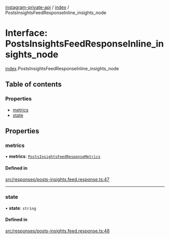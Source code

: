 [instagram-private-api](../../README.md) / [index](../../modules/index.md) / PostsInsightsFeedResponseInline_insights_node

# Interface: PostsInsightsFeedResponseInline\_insights\_node

[index](../../modules/index.md).PostsInsightsFeedResponseInline_insights_node

## Table of contents

### Properties

- [metrics](PostsInsightsFeedResponseInline_insights_node.md#metrics)
- [state](PostsInsightsFeedResponseInline_insights_node.md#state)

## Properties

### metrics

• **metrics**: [`PostsInsightsFeedResponseMetrics`](PostsInsightsFeedResponseMetrics.md)

#### Defined in

[src/responses/posts-insights.feed.response.ts:47](https://github.com/Nerixyz/instagram-private-api/blob/0e0721c/src/responses/posts-insights.feed.response.ts#L47)

___

### state

• **state**: `string`

#### Defined in

[src/responses/posts-insights.feed.response.ts:48](https://github.com/Nerixyz/instagram-private-api/blob/0e0721c/src/responses/posts-insights.feed.response.ts#L48)
